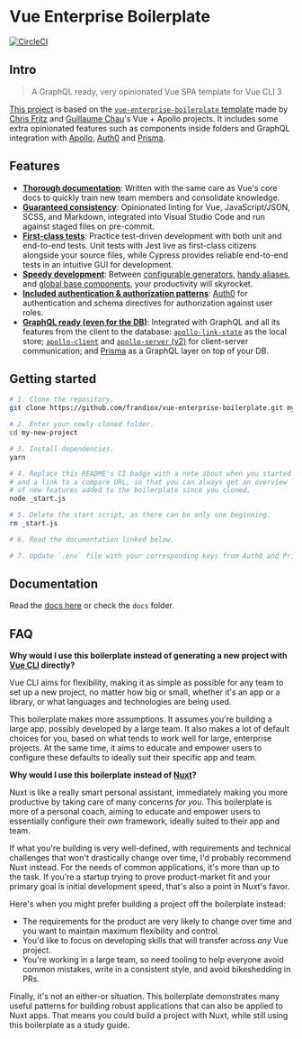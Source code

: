 # Vue Enterprise Boilerplate

[![CircleCI](https://circleci.com/gh/frandiox/vue-graphql-enterprise-boilerplate/tree/master.svg?style=svg)](https://circleci.com/gh/frandiox/vue-graphql-enterprise-boilerplate/tree/master)

## Intro

> A GraphQL ready, very opinionated Vue SPA template for Vue CLI 3

[This project](https://github.com/frandiox/vue-graphql-enterprise-boilerplate) is based on the [`vue-enterprise-boilerplate` template](https://github.com/chrisvfritz/vue-enterprise-boilerplate) made by [Chris Fritz](https://github.com/chrisvfritz) and [Guillaume Chau](https://github.com/Akryum)'s Vue + Apollo projects. It includes some extra opinionated features such as components inside folders and GraphQL integration with [Apollo](https://www.apollographql.com/), [Auth0](https://auth0.com/) and [Prisma](https://www.prisma.io/).

## Features

- [**Thorough documentation**](https://vue-graphql.netlify.com/): Written with the same care as Vue's core docs to quickly train new team members and consolidate knowledge.
- [**Guaranteed consistency**](http://vue-graphql.netlify.com/linting.html): Opinionated linting for Vue, JavaScript/JSON, SCSS, and Markdown, integrated into Visual Studio Code and run against staged files on pre-commit.
- [**First-class tests**](http://vue-graphql.netlify.com/tests.html): Practice test-driven development with both unit and end-to-end tests. Unit tests with Jest live as first-class citizens alongside your source files, while Cypress provides reliable end-to-end tests in an intuitive GUI for development.
- [**Speedy development**](http://vue-graphql.netlify.com/tests.html): Between [configurable generators](http://vue-graphql.netlify.com/tests.html#generators), [handy aliases](http://vue-graphql.netlify.com/tests.html#aliases), and [global base components](http://vue-graphql.netlify.com/tests.html#base-components), your productivity will skyrocket.
- [**Included authentication & authorization patterns**](http://vue-graphql.netlify.com/auth.html): [Auth0](https://auth0.com/) for authentication and schema directives for authorization against user roles.
- [**GraphQL ready (even for the DB)**](http://vue-graphql.netlify.com/backend.html): Integrated with GraphQL and all its features from the client to the database: [`apollo-link-state`](https://www.apollographql.com/docs/link/links/state.html) as the local store; [`apollo-client`](https://www.apollographql.com/client) and [`apollo-server` (v2)](https://www.apollographql.com/server) for client-server communication; and [Prisma](https://www.prisma.io/) as a GraphQL layer on top of your DB.

## Getting started

```bash
# 1. Clone the repository.
git clone https://github.com/frandiox/vue-enterprise-boilerplate.git my-new-project

# 2. Enter your newly-cloned folder.
cd my-new-project

# 3. Install dependencies.
yarn

# 4. Replace this README's CI badge with a note about when you started
# and a link to a compare URL, so that you can always get an overview
# of new features added to the boilerplate since you cloned.
node _start.js

# 5. Delete the start script, as there can be only one beginning.
rm _start.js

# 6. Read the documentation linked below.

# 7. Update `.env` file with your corresponding keys from Auth0 and Prisma
```

## Documentation

Read the [docs here](https://vue-graphql.netlify.com/) or check the `docs` folder.

## FAQ

**Why would I use this boilerplate instead of generating a new project with [Vue CLI](https://github.com/vuejs/vue-cli) directly?**

Vue CLI aims for flexibility, making it as simple as possible for any team to set up a new project, no matter how big or small, whether it's an app or a library, or what languages and technologies are being used.

This boilerplate makes more assumptions. It assumes you're building a large app, possibly developed by a large team. It also makes a lot of default choices for you, based on what tends to work well for large, enterprise projects. At the same time, it aims to educate and empower users to configure these defaults to ideally suit their specific app and team.

**Why would I use this boilerplate instead of [Nuxt](https://nuxtjs.org/)?**

Nuxt is like a really smart personal assistant, immediately making you more productive by taking care of many concerns _for you_. This boilerplate is more of a personal coach, aiming to educate and empower users to essentially configure their _own_ framework, ideally suited to their app and team.

If what you're building is very well-defined, with requirements and technical challenges that won't drastically change over time, I'd probably recommend Nuxt instead. For the needs of common applications, it's more than up to the task. If you're a startup trying to prove product-market fit and your primary goal is initial development speed, that's also a point in Nuxt's favor.

Here's when you might prefer building a project off the boilerplate instead:

- The requirements for the product are very likely to change over time and you want to maintain maximum flexibility and control.
- You'd like to focus on developing skills that will transfer across _any_ Vue project.
- You're working in a large team, so need tooling to help everyone avoid common mistakes, write in a consistent style, and avoid bikeshedding in PRs.

Finally, it's not an either-or situation. This boilerplate demonstrates many useful patterns for building robust applications that can also be applied to Nuxt apps. That means you could build a project with Nuxt, while still using this boilerplate as a study guide.
